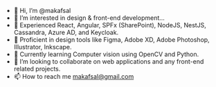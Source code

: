 - 👋 Hi, I’m @makafsal
- 👀 I’m interested in design & front-end development...
- 🎯 Experienced React, Angular, SPFx (SharePoint), NodeJS, NestJS, Cassandra, Azure AD, and Keycloak.
- 🎨 Proficient in design tools like Figma, Adobe XD, Adobe Photoshop, Illustrator, Inkscape.
- 📖 Currently learning Computer vision using OpenCV and Python.
- 💞️ I’m looking to collaborate on web applications and any front-end related projects.
- 📫 How to reach me <a href="mailto:makafsal@gmail.com">makafsal@gmail.com</a>

<!---
makafsal/makafsal is a ✨ special ✨ repository because its `README.md` (this file) appears on your GitHub profile.
You can click the Preview link to take a look at your changes.
--->
